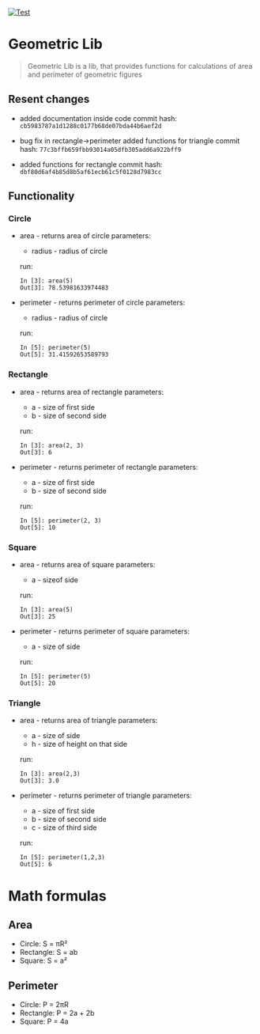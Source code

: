 [![Test](https://github.com/KOSM1K/geometric_lib/actions/workflows/test.yml/badge.svg?branch=new_features_465031)](https://github.com/KOSM1K/geometric_lib/actions/workflows/test.yml)

# Geometric Lib
> Geometric Lib is a lib, that provides functions for calculations of area and perimeter of geometric figures

## Resent changes
- added documentation inside code
  commit hash: `cb5983787a1d1288c0177b68de07bda44b6aef2d`

- bug fix in rectangle->perimeter
  added functions for triangle
  commit hash: `77c3bffb659fbb93014a05dfb305add6a922bff9`

- added functions for rectangle 
  commit hash: `dbf80d6af4b85d8b5af61ecb61c5f0128d7983cc` 

## Functionality
### Circle
- area - returns area of circle
  parameters:
  - radius - radius of circle

  run:
  ```
  In [3]: area(5)
  Out[3]: 78.53981633974483
  ```
- perimeter - returns perimeter of circle
  parameters:
  - radius - radius of circle
  
  run:
  ```
  In [5]: perimeter(5)
  Out[5]: 31.41592653589793
  ```
  
### Rectangle
- area - returns area of rectangle
  parameters:
  - a - size of first side
  - b - size of second side

  run:
  ```
  In [3]: area(2, 3)
  Out[3]: 6
  ```
- perimeter - returns perimeter of rectangle
  parameters:
  - a - size of first side
  - b - size of second side
  
  run:
  ```
  In [5]: perimeter(2, 3)
  Out[5]: 10
  ```

### Square
- area - returns area of square
  parameters:
  - a - sizeof side

  run:
  ```
  In [3]: area(5)
  Out[3]: 25
  ```
- perimeter - returns perimeter of square
  parameters:
  - a - size of side
  
  run:
  ```
  In [5]: perimeter(5)
  Out[5]: 20
  ```


### Triangle
- area - returns area of triangle
  parameters:
  - a - size of side
  - h - size of height on that side

  run:
  ```
  In [3]: area(2,3)
  Out[3]: 3.0
  ```
- perimeter - returns perimeter of triangle
  parameters:
  - a - size of first side
  - b - size of second side
  - c - size of third side
  
  run:
  ```
  In [5]: perimeter(1,2,3)
  Out[5]: 6
  ```


# Math formulas
## Area
- Circle: S = πR²
- Rectangle: S = ab
- Square: S = a²

## Perimeter
- Circle: P = 2πR
- Rectangle: P = 2a + 2b
- Square: P = 4a